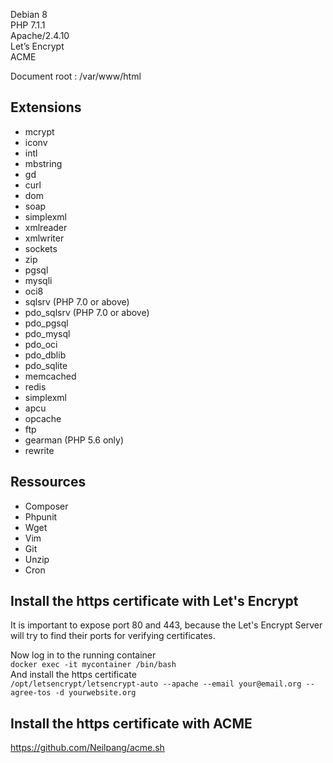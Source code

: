 Debian 8  
PHP 7.1.1  
Apache/2.4.10  
Let’s Encrypt  
ACME  

Document root : /var/www/html 

## Extensions
- mcrypt
- iconv
- intl
- mbstring
- gd 
- curl 
- dom 
- soap 
- simplexml 
- xmlreader 
- xmlwriter 
- sockets 
- zip 
- pgsql 
- mysqli 
- oci8 
- sqlsrv (PHP 7.0 or above) 
- pdo_sqlsrv (PHP 7.0 or above) 
- pdo_pgsql 
- pdo_mysql 
- pdo_oci 
- pdo_dblib 
- pdo_sqlite 
- memcached 
- redis 
- simplexml 
- apcu 
- opcache 
- ftp 
- gearman (PHP 5.6 only) 
- rewrite


## Ressources
- Composer 
- Phpunit 
- Wget 
- Vim 
- Git 
- Unzip 
- Cron

## Install the https certificate with Let's Encrypt
It is important to expose port 80 and 443, because the Let's Encrypt Server will try to find their ports for verifying certificates.

Now log in to the running container  
`docker exec -it mycontainer /bin/bash`  
And install the https certificate  
`/opt/letsencrypt/letsencrypt-auto --apache --email your@email.org --agree-tos -d yourwebsite.org`  

## Install the https certificate with ACME
https://github.com/Neilpang/acme.sh
